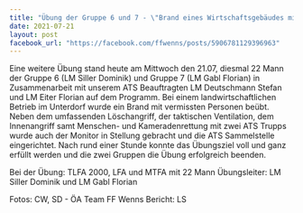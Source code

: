 ```yaml
---
title: "Übung der Gruppe 6 und 7 - \"Brand eines Wirtschaftsgebäudes mit vermissten Personen im Unterdorf\""
date: 2021-07-21
layout: post
facebook_url: "https://facebook.com/ffwenns/posts/5906781129396963"
---
```


Eine weitere Übung stand heute am Mittwoch den 21.07, diesmal 22 Mann der Gruppe 6 (LM Siller Dominik) und Gruppe 7 (LM Gabl Florian) in Zusammenarbeit mit unserem ATS Beauftragten LM Deutschmann Stefan und LM Eiter Florian auf dem Programm. Bei einem landwirtschaftlichen Betrieb im Unterdorf wurde ein Brand mit vermissten Personen beübt. Neben dem umfassenden Löschangriff, der taktischen Ventilation, dem Innenangriff samt Menschen- und Kameradenrettung mit zwei ATS Trupps wurde auch der Monitor in Stellung gebracht und die ATS Sammelstelle eingerichtet. Nach rund einer Stunde konnte das Übungsziel voll und ganz erfüllt werden und die zwei Gruppen die Übung erfolgreich beenden.

Bei der Übung:
TLFA 2000, LFA und MTFA mit 22 Mann
Übungsleiter: LM Siller Dominik und LM Gabl Florian

Fotos: CW, SD - ÖA Team FF Wenns
Bericht: LS